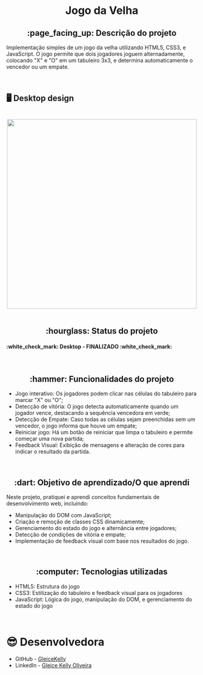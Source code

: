 <h1 align = "center">Jogo da Velha</h1>
<h2 align = "center">:page_facing_up: Descrição do projeto</h2>
<p>Implementação simples de um jogo da velha utilizando HTML5, CSS3, e JavaScript. O jogo permite que dois jogadores joguem alternadamente, colocando "X" e "O" em um tabuleiro 3x3, e determina automaticamente o vencedor ou um empate.</p>
<br>

## :desktop_computer: Desktop design
<br>
<div align = "center">
<img src = "https://github.com/user-attachments/assets/a1b3b63d-6c7b-4b08-878f-ff8de3d38ba2" width = "500" />
</div>
<br>

<h2 align="center">:hourglass: Status do projeto </h2>
<h4>:white_check_mark: Desktop - FINALIZADO :white_check_mark: </h4>
<br>

<h2 align="center">:hammer: Funcionalidades do projeto </h2>
<ul>
  <li>Jogo interativo: Os jogadores podem clicar nas células do tabuleiro para marcar "X" ou "O";</li>
  <li>Detecção de vitória: O jogo detecta automaticamente quando um jogador vence, destacando a sequência vencedora em verde;</li>
  <li>Detecção de Empate: Caso todas as células sejam preenchidas sem um vencedor, o jogo informa que houve um empate;</li>
  <li>Reiniciar jogo: Há um botão de reiniciar que limpa o tabuleiro e permite começar uma nova partida;</li>
  <li>Feedback Visual: Exibição de mensagens e alteração de cores para indicar o resultado da partida.</li>
</ul>
<br>

<h2 align="center"> :dart: Objetivo de aprendizado/O que aprendi </h2>
<p>Neste projeto, pratiquei e aprendi conceitos fundamentais de desenvolvimento web, incluindo:</p>
<ul>
  <li>Manipulação do DOM com JavaScript;</li>
  <li>Criação e remoção de classes CSS dinamicamente;</li>
  <li>Gerenciamento do estado do jogo e alternância entre jogadores;</li>
  <li>Detecção de condições de vitória e empate;</li>
  <li>Implementação de feedback visual com base nos resultados do jogo.</li>
</ul>
<br>

<h2 align="center"> :computer: Tecnologias utilizadas </h2>
<ul>
  <li>HTML5: Estrutura do jogo</li>
  <li>CSS3: Estilização do tabuleiro e feedback visual para os jogadores</li>
  <li>JavaScript: Lógica do jogo, manipulação do DOM, e gerenciamento do estado do jogo</li>
</ul>
<br>

# :sunglasses: Desenvolvedora

- GitHub - [GleiceKelly](https://github.com/gleicekelly13)
- LinkedIn - [Gleice Kelly Oliveira](https://www.linkedin.com/in/gleicekelly13/)
